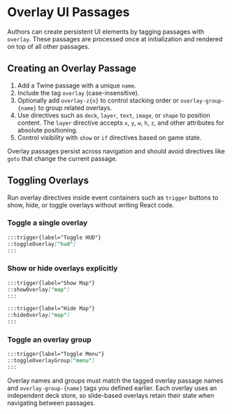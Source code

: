 # Overlay UI Passages

Authors can create persistent UI elements by tagging passages with `overlay`.
These passages are processed once at initialization and rendered on top of all
other passages.

## Creating an Overlay Passage

1. Add a Twine passage with a unique `name`.
2. Include the tag `overlay` (case-insensitive).
3. Optionally add `overlay-z{n}` to control stacking order or
   `overlay-group-{name}` to group related overlays.
4. Use directives such as `deck`, `layer`, `text`, `image`, or `shape` to
   position content. The `layer` directive accepts `x`, `y`, `w`, `h`, `z`, and
   other attributes for absolute positioning.
5. Control visibility with `show` or `if` directives based on game state.

Overlay passages persist across navigation and should avoid directives like
`goto` that change the current passage.

## Toggling Overlays

Run overlay directives inside event containers such as `trigger` buttons to
show, hide, or toggle overlays without writing React code.

### Toggle a single overlay

```md
:::trigger{label="Toggle HUD"}
::toggleOverlay["hud"]
:::
```

### Show or hide overlays explicitly

```md
:::trigger{label="Show Map"}
::showOverlay["map"]
:::

:::trigger{label="Hide Map"}
::hideOverlay["map"]
:::
```

### Toggle an overlay group

```md
:::trigger{label="Toggle Menu"}
::toggleOverlayGroup["menu"]
:::
```

Overlay names and groups must match the tagged overlay passage names and
`overlay-group-{name}` tags you defined earlier. Each overlay uses an
independent deck store, so slide-based overlays retain their state when
navigating between passages.
